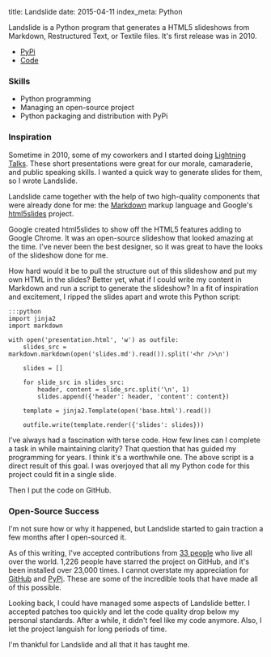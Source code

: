 title: Landslide
date: 2015-04-11
index_meta: Python

Landslide is a Python program that generates a HTML5 slideshows from Markdown,
Restructured Text, or Textile files. It's first release was in 2010.

- [PyPi]
- [Code]

### Skills

- Python programming
- Managing an open-source project
- Python packaging and distribution with PyPi

### Inspiration

Sometime in 2010, some of my coworkers and I started doing [Lightning Talks].
These short presentations were great for our morale, camaraderie, and public
speaking skills. I wanted a quick way to generate slides for them, so I wrote
Landslide.

Landslide came together with the help of two high-quality components that were
already done for me: the [Markdown] markup language and Google's [html5slides]
project.

Google created html5slides to show off the HTML5 features adding to Google
Chrome. It was an open-source slideshow that looked amazing at the time. I've
never been the best designer, so it was great to have the looks of the
slideshow done for me.

How hard would it be to pull the structure out of this slideshow and put my own
HTML in the slides? Better yet, what if I could write my content in Markdown
and run a script to generate the slideshow? In a fit of inspiration and
excitement, I ripped the slides apart and wrote this Python script:

    :::python
    import jinja2
    import markdown

    with open('presentation.html', 'w') as outfile:
        slides_src = markdown.markdown(open('slides.md').read()).split('<hr />\n')

        slides = []

        for slide_src in slides_src:
            header, content = slide_src.split('\n', 1)
            slides.append({'header': header, 'content': content})

        template = jinja2.Template(open('base.html').read())

        outfile.write(template.render({'slides': slides}))

I've always had a fascination with terse code. How few lines can I complete
a task in while maintaining clarity? That question that has guided my
programming for years. I think it's a worthwhile one. The above script is
a direct result of this goal. I was overjoyed that all my Python code for this
project could fit in a single slide.

Then I put the code on GitHub.

### Open-Source Success

I'm not sure how or why it happened, but Landslide started to gain traction a
few months after I open-sourced it.

As of this writing, I've accepted contributions from [33 people] who live all
over the world. 1,226 people have starred the project on GitHub, and it's been
installed over 23,000 times. I cannot overstate my appreciation for [GitHub]
and [PyPi]. These are some of the incredible tools that have made all of this
possible.

Looking back, I could have managed some aspects of Landslide better. I accepted
patches too quickly and let the code quality drop below my personal standards.
After a while, it didn't feel like my code anymore. Also, I let the
project languish for long periods of time.

I'm thankful for Landslide and all that it has taught me.

[PyPi]: https://pypi.python.org/pypi/landslide/
[Code]: https://github.com/adamzap/landslide
[Louisiana State University]: http://www.lsu.edu/
[Lightning Talks]: http://en.wikipedia.org/wiki/Lightning_talk
[Markdown]: http://daringfireball.net/projects/markdown/syntax
[html5slides]: https://code.google.com/p/html5slides/
[GitHub]: https://github.com/
[PyPi]: https://pypi.python.org/pypi
[33 people]: https://github.com/adamzap/landslide/graphs/contributors
